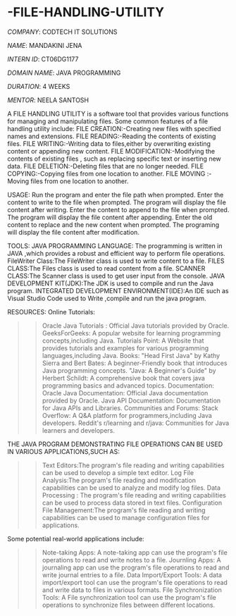 # -FILE-HANDLING-UTILITY

*COMPANY*: CODTECH IT SOLUTIONS

*NAME*: MANDAKINI JENA

*INTERN ID*: CT06DG1177

*DOMAIN NAME*: JAVA PROGRAMMING

*DURATION*: 4 WEEKS

*MENTOR*: NEELA SANTOSH

A FILE HANDLING UTILITY is a software tool that provides various functions for managing and manipulating files. Some common features of a file handling utility include:
FILE CREATION:-Creating new files with specified names and extensions.
FILE READING:-Reading the contents of existing files.
FILE WRITING:-Writing data to files,either by overwriting existing content or appending new content.
FILE MODIFICATION:-Modifying the contents of existing files , such as replacing specific text or inserting new data.
FILE DELETION:-Deleting files that are no longer needed.
FILE COPYING:-Copying files from one location to another.
FILE MOVING :- Moving files from one location to another.

USAGE:
Run the program and enter the file path when prompted.
Enter the content to write to the file when prompted.
The program will display the file content after writing.
Enter the content to append to the file when prompted.
The program will display the file content after appending.
Enter the old content to replace and the new content when prompted.
The programing will display the file content after modification.

TOOLS:
JAVA PROGRAMMING LANGUAGE: The programming is written in JAVA ,which provides a robust and efficient way to perform file operations.
FileWriter Class:The FileWriter class is used to write content to a file.
FILES CLASS:The Files class is used to read content from a file.
SCANNER CLASS:The Scanner class is used to get user input from the console.
JAVA DEVELOPMENT KIT(JDK):The JDK is used to compile and run the Java program.
INTEGRATED DEVELOPMENT ENVIRONMENT(IDE):An IDE such as Visual Studio Code  used to Write ,compile and run the java program.

RESOURCES:
Online Tutorials:
>> Oracle Java Tutorials : Official Java tutorials provided by Oracle.
>> GeeksForGeeks: A popular website for learning programming concepts,including Java.
>> Tutorials Point: A Website that provides tutorials and examples for various programming languages,including Java.
Books:
>> "Head First Java" by Kathy Sierra and Bert Bates: A beginner-Friendly book that introduces Java programming concepts.
>> "Java: A Beginner's Guide" by Herbert Schildt: A comprehensive book that covers java programming basics and advanced topics.
Documentation:
>> Oracle Java Documentation: Official Java documentation provided by Oracle.
>> Java API Documentation: Documentation for Java APIs and Libraries.
Communities and Forums:
>> Stack Overflow: A Q&A platform for programmers,including Java developers.
>> Reddit's r/learning and r/java: Communities for Java learners and developers.

THE JAVA PROGRAM DEMONSTRATING FILE OPERATIONS CAN BE USED IN VARIOUS APPLICATIONS,SUCH AS:
>> Text Editors:The program's file reading and writing capabilities can be used to develop a simple text editor.
>> Log File Analysis:The program's file reading and modification capabilities can be used to analyze and modify log files.
>> Data Processing : The program's file reading and writing capabilities can be used to process data stored in text files.
>> Configuration File Management:The program's file reading and writing capabilities can be used to manage configuration files for applications.

Some potential real-world applications include:
>> Note-taking Apps: A note-taking app can use the program's file operations to read and write notes to a file.
>> Journling Apps: A journaling app can use the program's file operations to read and write journal entries to a file.
>> Data Import/Export Tools: A data import/export tool can use the program's file operations to read and write data to files in various formats.
>> File Synchronization Tools: A File synchronization tool can use the program's file operations to synchronize files between different locations.

